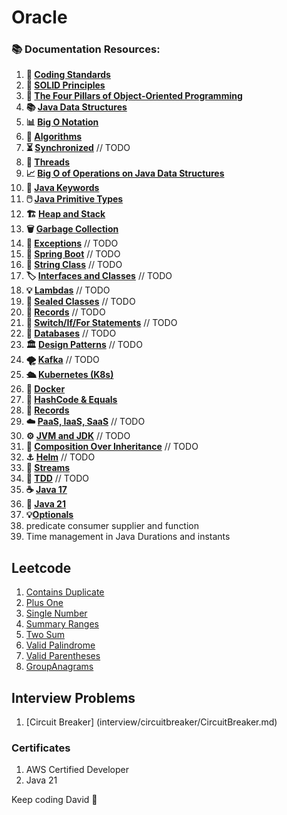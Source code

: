 # Oracle


### 📚 Documentation Resources:

1. **📏 [Coding Standards](documentation/CodingStandards.md)**
2. **🧱 [SOLID Principles](documentation/SolidPrinciples.md)**
3. **🎨 [The Four Pillars of Object-Oriented Programming](documentation/Four%20Pillars%20of%20Object-Oriented%20Programming.md)**
4. **📚 [Java Data Structures](documentation/Java%20Data%20Structures.md)**
5. **📊 [Big O Notation](documentation/Big%20O%20Notation.md)**
6. **🧠 [Algorithms](documentation/Algorithms.md)**
7. **⏳ [Synchronized](documentation/Synchronized.md)** // TODO
8. **🧵 [Threads](documentation/Threads.md)**
9. **📈 [Big O of Operations on Java Data Structures](documentation/Big%20O%20of%20Operations%20on%20Java%20Data%20Structures.md)**
10. **🍩 [Java Keywords](documentation/Java%20Keywords.md)**
11. **🖱️ [Java Primitive Types](documentation/Java%20Primitive%20Types.md)**
12. **🏗️ [Heap and Stack](documentation/Heap%20and%20Stack.md)**
13. **🗑️ [Garbage Collection](documentation/Garbage%20Collection.md)**
14. **🚨 [Exceptions](documentation/Exceptions.md)** // TODO
15. **🌿 [Spring Boot](documentation/SpringBoot.md)** // TODO
16. **🧵 [String Class](documentation/StringClass.md)** // TODO
17. **🏷️ [Interfaces and Classes](documentation/InterfacesAndClasses.md)** // TODO
18. **💡 [Lambdas](documentation/Lambdas.md)** // TODO
19. **🚪 [Sealed Classes](documentation/SealedClasses.md)** // TODO
20. **📜 [Records](documentation/Records.md)** // TODO
21. **🔄 [Switch/If/For Statements](documentation/SwitchIfForStatements.md)** // TODO
22. **💾 [Databases](documentation/Databases.md)** // TODO
23. **🏛️ [Design Patterns](documentation/DesignPatterns.md)** // TODO
24. **🌪️ [Kafka](documentation/Kafka.md)** // TODO
25. **🛳️ [Kubernetes (K8s)](documentation/Kubernetes%20(K8s).md)**
26. **🐋 [Docker](documentation/Docker.md)**
27. **🔑 [HashCode & Equals](documentation/HashCode%20and%20Equals.md)**
28. **📖 [Records](documentation/Records.md)**
29. **☁️ [PaaS, IaaS, SaaS](documentation/PaaSIaaSSaaS.md)** // TODO
30. **⚙️ [JVM and JDK](documentation/JVM%20and%20JDK.md)** // TODO
31. **🔀 [Composition Over Inheritance](documentation/CompositionOverInheritance.md)** // TODO
32. **⚓ [Helm](documentation/Helm.md)** // TODO
33. **🔁 [Streams](documentation/Streams.md)**
34. **🧪 [TDD](documentation/TDD.md)** // TODO
35. **☕ [Java 17](documentation/Java17.md)**
36. **🍵 [Java 21](documentation/Java21.md)** 
37. **💡[Optionals](documentation/Optionals.md)**
38. predicate consumer supplier and function 
39. Time management in Java Durations and instants


## Leetcode 

1. [Contains Duplicate](leetcode/containsduplicate/ContainsDuplicate.md)
2. [Plus One](leetcode/plusOne/PlusOne.md)
3. [Single Number](leetcode/singlenumber/SingleNumber.md)
4. [Summary Ranges](leetcode/summaryranges/SummaryRanges.md)
5. [Two Sum](leetcode/twosum/TwoSum.md)
6. [Valid Palindrome](leetcode/validpalindrome/ValidPalindrome.md)
7. [Valid Parentheses](leetcode/validparentheses/ValidParentheses.md)
8. [GroupAnagrams](leetcode/groupanagrams/groupAnagrams.md)


## Interview Problems
1. [Circuit Breaker] (interview/circuitbreaker/CircuitBreaker.md)



### Certificates 
1. AWS Certified Developer 
2. Java 21 

Keep coding David 🚀
